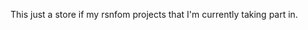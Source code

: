 This just a store if my rsnfom projects that I'm currently taking part in.
<!---
Tyrell-gw/Tyrell-gw is a ✨ special ✨ repository because its `README.md` (this file) appears on your GitHub profile.
You can click the Preview link to take a look at your changes.
--->
